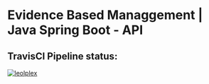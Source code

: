 # Evidence Based Managgement | Java Spring Boot - API

## TravisCI Pipeline status:
[![leolplex](https://travis-ci.com/leolplex/API-Evidence-Based-Management.svg?branch=master)](https://travis-ci.org/github/leolplex/API-Evidence-Based-Management)
